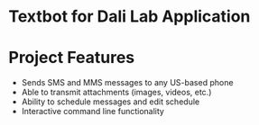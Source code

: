 # Textbot for Dali Lab Application

# Project Features

* Sends SMS and MMS messages to any US-based phone 
* Able to transmit attachments (images, videos, etc.)
* Ability to schedule messages and edit schedule
* Interactive command line functionality 